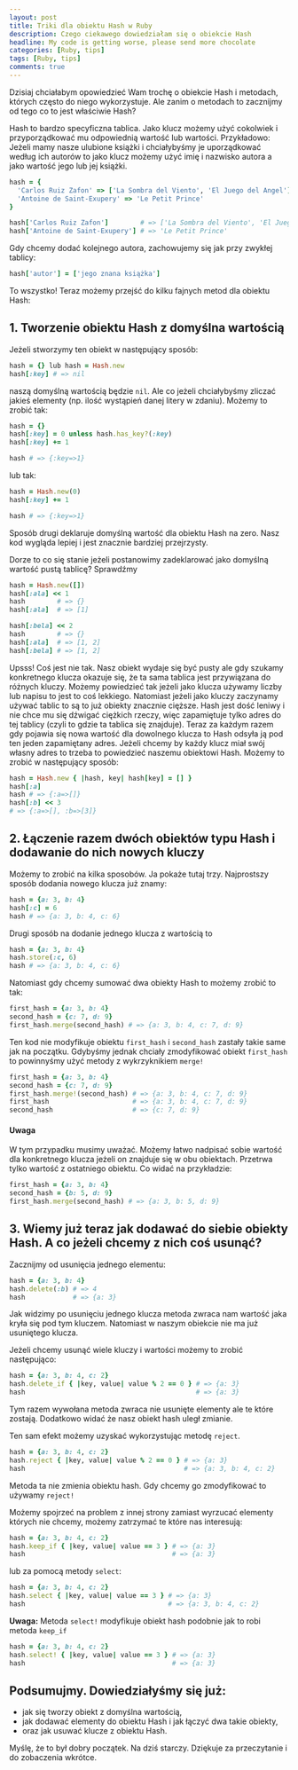 ```yaml
---
layout: post
title: Triki dla obiektu Hash w Ruby
description: Czego ciekawego dowiedziałam się o obiekcie Hash
headline: My code is getting worse, please send more chocolate
categories: [Ruby, tips]
tags: [Ruby, tips]
comments: true
---
```


Dzisiaj chciałabym opowiedzieć Wam trochę o obiekcie Hash i metodach, których często do niego wykorzystuje. Ale zanim o metodach to zacznijmy od tego co to jest właściwie Hash?

Hash to bardzo specyficzna tablica. Jako klucz możemy użyć cokolwiek i przyporządkować mu odpowiednią wartość lub wartości. Przykładowo: Jeżeli mamy nasze ulubione książki i chciałybyśmy je uporządkować według ich autorów to jako klucz możemy użyć imię i nazwisko autora a jako wartość jego lub jej książki.

```ruby
hash = {
  'Carlos Ruiz Zafon' => ['La Sombra del Viento', 'El Juego del Angel'],
  'Antoine de Saint-Exupery' => 'Le Petit Prince'
}

hash['Carlos Ruiz Zafon']        # => ['La Sombra del Viento', 'El Juego del Angel']
hash['Antoine de Saint-Exupery'] # => 'Le Petit Prince'
```

Gdy chcemy dodać kolejnego autora, zachowujemy się jak przy zwykłej tablicy:

```ruby
hash['autor'] = ['jego znana książka']
```

To wszystko! Teraz możemy przejść do kilku fajnych metod dla obiektu Hash:

## 1. Tworzenie obiektu Hash z domyślna wartością

Jeżeli stworzymy ten obiekt w następujący sposób:

```ruby
hash = {} lub hash = Hash.new
hash[:key] # => nil
```

naszą domyślną wartością będzie `nil`. Ale co jeżeli chciałybyśmy zliczać jakieś elementy (np. ilość wystąpień danej litery w zdaniu). Możemy to zrobić tak:

```ruby
hash = {}
hash[:key] = 0 unless hash.has_key?(:key)
hash[:key] += 1

hash # => {:key=>1}
```

lub tak:

```ruby
hash = Hash.new(0)
hash[:key] += 1

hash # => {:key=>1}
```

Sposób drugi deklaruje domyślną wartość dla obiektu Hash na zero. Nasz kod wygląda lepiej i jest znacznie bardziej przejrzysty.

Dorze to co się stanie jeżeli postanowimy zadeklarować jako domyślną wartość pustą tablicę? Sprawdźmy

```ruby
hash = Hash.new([])
hash[:ala] << 1
hash        # => {}
hash[:ala]  # => [1]

hash[:bela] << 2
hash        # => {}
hash[:ala]  # => [1, 2]
hash[:bela] # => [1, 2]
```

Upsss! Coś jest nie tak. Nasz obiekt wydaje się być pusty ale gdy szukamy konkretnego klucza okazuje się, że ta sama tablica jest przywiązana do różnych kluczy. Możemy powiedzieć tak jeżeli jako klucza używamy liczby lub napisu to jest to coś lekkiego. Natomiast jeżeli jako kluczy zaczynamy używać tablic to są to już obiekty znacznie cięższe. Hash jest dość leniwy i nie chce mu się dźwigać ciężkich rzeczy, więc zapamiętuje tylko adres do tej tablicy (czyli to gdzie ta tablica się znajduje). Teraz za każdym razem gdy pojawia się nowa wartość dla dowolnego klucza to Hash odsyła ją pod ten jeden zapamiętany adres. Jeżeli chcemy by każdy klucz miał swój własny adres to trzeba to powiedzieć naszemu obiektowi Hash. Możemy to zrobić w następujący sposób:

```ruby
hash = Hash.new { |hash, key| hash[key] = [] }
hash[:a]
hash # => {:a=>[]}
hash[:b] << 3
# => {:a=>[], :b=>[3]}
```

## 2. Łączenie razem dwóch obiektów typu Hash i dodawanie do nich nowych kluczy

Możemy to zrobić na kilka sposobów. Ja pokaże tutaj trzy. Najprostszy sposób dodania nowego klucza już znamy:

```ruby
hash = {a: 3, b: 4}
hash[:c] = 6
hash # => {a: 3, b: 4, c: 6}
```

Drugi sposób na dodanie jednego klucza z wartością to

```ruby
hash = {a: 3, b: 4}
hash.store(:c, 6)
hash # => {a: 3, b: 4, c: 6}
```

Natomiast gdy chcemy sumować dwa obiekty Hash to możemy zrobić to tak:

```ruby
first_hash = {a: 3, b: 4}
second_hash = {c: 7, d: 9}
first_hash.merge(second_hash) # => {a: 3, b: 4, c: 7, d: 9}
```

Ten kod nie modyfikuje obiektu `first_hash` i `second_hash` zastały takie same jak na początku. Gdybyśmy jednak chciały zmodyfikować obiekt `first_hash` to powinnyśmy użyć metody z wykrzyknikiem `merge!`

```ruby
first_hash = {a: 3, b: 4}
second_hash = {c: 7, d: 9}
first_hash.merge!(second_hash) # => {a: 3, b: 4, c: 7, d: 9}
first_hash                     # => {a: 3, b: 4, c: 7, d: 9}
second_hash                    # => {c: 7, d: 9}
```

#### Uwaga

W tym przypadku musimy uważać. Możemy łatwo nadpisać sobie wartość dla konkretnego klucza jeżeli on znajduje się w obu obiektach. Przetrwa tylko wartość z ostatniego obiektu. Co widać na przykładzie:

```ruby
first_hash = {a: 3, b: 4}
second_hash = {b: 5, d: 9}
first_hash.merge(second_hash) # => {a: 3, b: 5, d: 9}
```

## 3. Wiemy już teraz jak dodawać do siebie obiekty Hash. A co jeżeli chcemy z nich coś usunąć?

Zacznijmy od usunięcia jednego elementu:

```ruby
hash = {a: 3, b: 4}
hash.delete(:b) # => 4
hash            # => {a: 3}
```

Jak widzimy po usunięciu jednego klucza metoda zwraca nam wartość jaka kryła się pod tym kluczem. Natomiast w naszym obiekcie nie ma już usuniętego klucza.

Jeżeli chcemy usunąć wiele kluczy i wartości możemy to zrobić następująco:

```ruby
hash = {a: 3, b: 4, c: 2}
hash.delete_if { |key, value| value % 2 == 0 } # => {a: 3}
hash                                           # => {a: 3}
```

Tym razem wywołana metoda zwraca nie usunięte elementy ale te które zostają. Dodatkowo widać że nasz obiekt hash uległ zmianie.

Ten sam efekt możemy uzyskać wykorzystując metodę `reject`.

```ruby
hash = {a: 3, b: 4, c: 2}
hash.reject { |key, value| value % 2 == 0 } # => {a: 3}
hash                                        # => {a: 3, b: 4, c: 2}
```

Metoda ta nie zmienia obiektu hash. Gdy chcemy go zmodyfikować to używamy `reject!`

Możemy spojrzeć na problem z innej strony zamiast wyrzucać elementy których nie chcemy, możemy zatrzymać te które nas interesują:

```ruby
hash = {a: 3, b: 4, c: 2}
hash.keep_if { |key, value| value == 3 } # => {a: 3}
hash                                     # => {a: 3}
```

lub za pomocą metody `select`:

```ruby
hash = {a: 3, b: 4, c: 2}
hash.select { |key, value| value == 3 } # => {a: 3}
hash                                    # => {a: 3, b: 4, c: 2}
```

**Uwaga:** Metoda `select!` modyfikuje obiekt hash podobnie jak to robi metoda `keep_if`

```ruby
hash = {a: 3, b: 4, c: 2}
hash.select! { |key, value| value == 3 } # => {a: 3}
hash                                     # => {a: 3}
```

## Podsumujmy. Dowiedziałyśmy się już:

- jak się tworzy obiekt z domyślna wartością,
- jak dodawać elementy do obiektu Hash i jak łączyć dwa takie obiekty,
- oraz jak usuwać klucze z obiektu Hash.

Myślę, że to był dobry początek. Na dziś starczy. Dziękuje za przeczytanie i do zobaczenia wkrótce.

